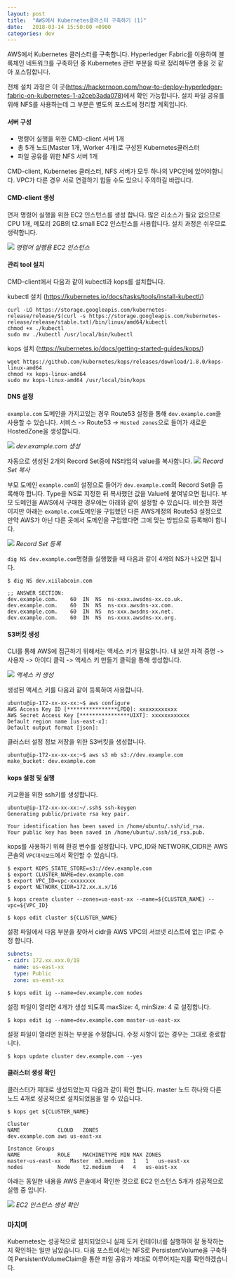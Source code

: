 ```yaml
---
layout: post
title:  "AWS에서 Kubernetes클러스터 구축하기 (1)"
date:   2018-03-14 15:50:00 +0900
categories: dev
---
```


AWS에서 Kubernetes 클러스터를 구축합니다.
Hyperledger Fabric를 이용하여 블록체인 네트워크를 구축하던 중 Kubernetes 관련 부분을 따로 정리해두면 좋을 것 같아 포스팅합니다.

전체 설치 과정은 이 곳(<https://hackernoon.com/how-to-deploy-hyperledger-fabric-on-kubernetes-1-a2ceb3ada078>)에서 확인 가능합니다. 설치 파일 공유를 위해 NFS를 사용하는데 그 부분은 별도의 포스트에 정리할 계획입니다.

#### 서버 구성
- 명령어 실행을 위한 CMD-client 서버 1개
- 총 5개 노드(Master 1개, Worker 4개)로 구성된 Kubernetes클러스터
- 파일 공유를 위한 NFS 서버 1개

CMD-client, Kubernetes 클러스터, NFS 서버가 모두 하나의 VPC안에 있어야합니다. VPC가 다른 경우 서로 연결하기 힘들 수도 있으니 주의하길 바랍니다.

#### CMD-client 생성
먼저 명령어 실행을 위한 EC2 인스턴스를 생성 합니다. 많은 리소스가 필요 없으므로 CPU 1개, 메모리 2GB의 t2.small EC2 인스턴스를 사용합니다. 설치 과정은 쉬우므로 생략합니다.

![](/assets/img/cmd_client.png)
*명령어 실행용 EC2 인스턴스*

#### 관리 tool 설치

CMD-client에서 다음과 같이 kubectl과 kops를 설치합니다.

kubectl 설치 (<https://kubernetes.io/docs/tasks/tools/install-kubectl/>)
```shell
curl -LO https://storage.googleapis.com/kubernetes-release/release/$(curl -s https://storage.googleapis.com/kubernetes-release/release/stable.txt)/bin/linux/amd64/kubectl
chmod +x ./kubectl
sudo mv ./kubectl /usr/local/bin/kubectl
```

kops 설치 (<https://kubernetes.io/docs/getting-started-guides/kops/>)
```shell
wget https://github.com/kubernetes/kops/releases/download/1.8.0/kops-linux-amd64
chmod +x kops-linux-amd64
sudo mv kops-linux-amd64 /usr/local/bin/kops
```

#### DNS 설정

`example.com` 도메인을 가지고있는 경우 Route53 설정을 통해 `dev.example.com`을 사용할 수 있습니다.
서비스 -> Route53 -> `Hosted zones`으로 들어가 새로운 HostedZone을 생성합니다.

![](/assets/img/CreateHostedZone.png)
*dev.example.com 생성*

자동으로 생성된 2개의 Record Set중에 NS타입의 value를 복사합니다.
![](/assets/img/GetValues.png)
*Record Set 복사*

부모 도메인 `example.com`의 설정으로 들어가 `dev.example.com`의 Record Set을 등록해야 합니다.
Type을 NS로 지정한 뒤 복사했던 값을 Value에 붙여넣으면 됩니다.
부모 도메인을 AWS에서 구매한 경우에는 아래와 같이 설정할 수 있습니다.
비슷한 화면이지만 아래는 `example.com`도메인을 구입했던 다른 AWS계정의 Route53 설정으로 만약 AWS가 아닌 다른 곳에서 도메인을 구입했다면 그에 맞는 방법으로 등록해야 합니다.

![](/assets/img/CreateRecordSetOrigin.png)
*Record Set 등록*

`dig NS dev.example.com`명령을 실행했을 때 다음과 같이 4개의 NS가 나오면 됩니다.

```shell
$ dig NS dev.xiilabcoin.com

;; ANSWER SECTION:
dev.example.com.	60	IN	NS	ns-xxxx.awsdns-xx.co.uk.
dev.example.com.	60	IN	NS	ns-xxx.awsdns-xx.com.
dev.example.com.	60	IN	NS	ns-xxx.awsdns-xx.net.
dev.example.com.	60	IN	NS	ns-xxxx.awsdns-xx.org.
```

#### S3버킷 생성

CLI를 통해 AWS에 접근하기 위해서는 액세스 키가 필요합니다.
내 보안 자격 증명 -> 사용자 -> 아이디 클릭 -> 액세스 키 만들기 클릭을 통해 생성합니다.

![](/assets/img/SecurityCredentials.png)
*액세스 키 생성*

생성된 액세스 키를 다음과 같이 등록하여 사용합니다.

```shell
ubuntu@ip-172-xx-xx-xx:~$ aws configure
AWS Access Key ID [****************LPDQ]: xxxxxxxxxxxx
AWS Secret Access Key [****************UIXT]: xxxxxxxxxxxx
Default region name [us-east-x]:
Default output format [json]:
```

클러스터 설정 정보 저장을 위한 S3버킷을 생성합니다.

```shell
ubuntu@ip-172-xx-xx-xx:~$ aws s3 mb s3://dev.example.com
make_bucket: dev.example.com
```

#### kops 설정 및 실행

키교환을 위한 ssh키를 생성합니다.

```shell
ubuntu@ip-172-xx-xx-xx:~/.ssh$ ssh-keygen
Generating public/private rsa key pair.

Your identification has been saved in /home/ubuntu/.ssh/id_rsa.
Your public key has been saved in /home/ubuntu/.ssh/id_rsa.pub.
```

kops를 사용하기 위해 환경 변수를 설정합니다. VPC_ID와 NETWORK_CIDR은 AWS 콘솔의 `VPC대시보드`에서 확인할 수 있습니다.

```shell
$ export KOPS_STATE_STORE=s3://dev.example.com
$ export CLUSTER_NAME=dev.example.com
$ export VPC_ID=vpc-xxxxxxxx
$ export NETWORK_CIDR=172.xx.x.x/16
```

```shell
$ kops create cluster --zones=us-east-xx --name=${CLUSTER_NAME} --vpc=${VPC_ID}
```

```shell
$ kops edit cluster ${CLUSTER_NAME}
```

설정 파일에서 다음 부분을 찾아서 cidr을 AWS VPC의 서브넷 리스트에 없는 IP로 수정 합니다.

```yml
subnets:
- cidr: 172.xx.xxx.0/19
  name: us-east-xx
  type: Public
  zone: us-east-xx
```

```shell
$ kops edit ig --name=dev.example.com nodes
```

설정 파일이 열리면 4개가 생성 되도록 maxSize: 4, minSize: 4 로 설정합니다.

```shell
$ kops edit ig --name=dev.example.com master-us-east-xx
```

설정 파일이 열리면 원하는 부분을 수정합니다. 수정 사항이 없는 경우는 그대로 종료합니다.

```shell
$ kops update cluster dev.example.com --yes
```

#### 클러스터 생성 확인

클러스터가 제대로 생성되었는지 다음과 같이 확인 합니다.
master 노드 하나와 다른 노드 4개로 성공적으로 설치되었음을 알 수 있습니다.

```shell
$ kops get ${CLUSTER_NAME}

Cluster
NAME			CLOUD	ZONES
dev.example.com	aws	us-east-xx

Instance Groups
NAME			ROLE	MACHINETYPE	MIN	MAX	ZONES
master-us-east-xx	Master	m3.medium	1	1	us-east-xx
nodes			Node	t2.medium	4	4	us-east-xx
```

아래는 동일한 내용을 AWS 콘솔에서 확인한 것으로 EC2 인스턴스 5개가 성공적으로 실행 중 입니다.

![](/assets/img/ec2_instances.png)
*EC2 인스턴스 생성 확인*

### 마치며

Kubernetes는 성공적으로 설치되었으니 실제 도커 컨테이너를 실행하여 잘 동작하는지 확인하는 일만 남았습니다.
다음 포스트에서는 NFS로 PersistentVolume을 구축하여 PersistentVolumeClaim을 통한 파일 공유가 제대로 이루어지는지를 확인하겠습니다.
